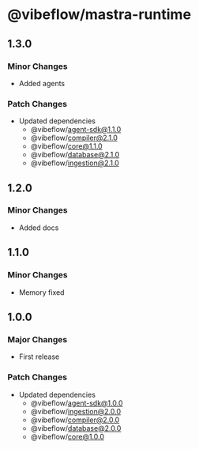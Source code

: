 # @vibeflow/mastra-runtime

## 1.3.0

### Minor Changes

- Added agents

### Patch Changes

- Updated dependencies
  - @vibeflow/agent-sdk@1.1.0
  - @vibeflow/compiler@2.1.0
  - @vibeflow/core@1.1.0
  - @vibeflow/database@2.1.0
  - @vibeflow/ingestion@2.1.0

## 1.2.0

### Minor Changes

- Added docs

## 1.1.0

### Minor Changes

- Memory fixed

## 1.0.0

### Major Changes

- First release

### Patch Changes

- Updated dependencies
  - @vibeflow/agent-sdk@1.0.0
  - @vibeflow/ingestion@2.0.0
  - @vibeflow/compiler@2.0.0
  - @vibeflow/database@2.0.0
  - @vibeflow/core@1.0.0
